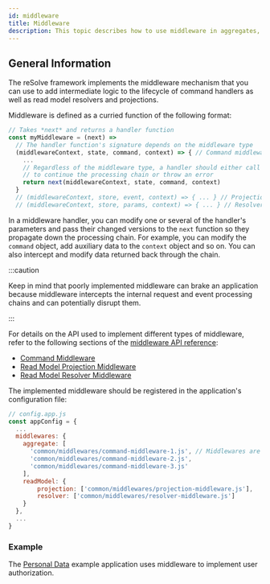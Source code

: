 ```yaml
---
id: middleware
title: Middleware
description: This topic describes how to use middleware in aggregates, read model resolvers, and projections.
---
```


## General Information

The reSolve framework implements the middleware mechanism that you can use to add intermediate logic to the lifecycle of command handlers as well as read model resolvers and projections.

Middleware is defined as a curried function of the following format:

```js
// Takes *next* and returns a handler function
const myMiddleware = (next) =>
  // The handler function's signature depends on the middleware type
  (middlewareContext, state, command, context) => { // Command middleware handler
    ...
    // Regardless of the middleware type, a handler should either call **next** at the end
    // to continue the processing chain or throw an error
    return next(middlewareContext, state, command, context)
  }
  // (middlewareContext, store, event, context) => { ... } // Projection middleware handler
  // (middlewareContext, store, params, context) => { ... } // Resolver middleware handler
```

In a middleware handler, you can modify one or several of the handler's parameters and pass their changed versions to the `next` function so they propagate down the processing chain. For example, you can modify the `command` object, add auxiliary data to the `context` object and so on. You can also intercept and modify data returned back through the chain.

:::caution

Keep in mind that poorly implemented middleware can brake an application because middleware intercepts the internal request and event processing chains and can potentially disrupt them.

:::

For details on the API used to implement different types of middleware, refer to the following sections of the [middleware API reference](api/middleware.md):

- [Command Middleware](api/middleware.md#command-middleware)
- [Read Model Projection Middleware](api/middleware.md#read-model-projection-middleware)
- [Read Model Resolver Middleware](api/middleware.md#read-model-resolver-middleware)

The implemented middleware should be registered in the application's configuration file:

```js
// config.app.js
const appConfig = {
  ...
  middlewares: {
    aggregate: [
      'common/middlewares/command-middleware-1.js', // Middlewares are invoked in the order that they are deifined in the config
      'common/middlewares/command-middleware-2.js',
      'common/middlewares/command-middleware-3.js'
    ],
    readModel: {
        projection: ['common/middlewares/projection-middleware.js'],
        resolver: ['common/middlewares/resolver-middleware.js']
    }
  },
  ...
}
```

### Example

The [Personal Data](https://github.com/reimagined/resolve/tree/dev/examples/ts/personal-data) example application uses middleware to implement user authorization.
